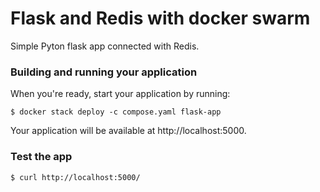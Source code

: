 # Flask and Redis with docker swarm

Simple Pyton flask app connected with Redis.

### Building and running your application

When you're ready, start your application by running:

`$ docker stack deploy -c compose.yaml flask-app`

Your application will be available at http://localhost:5000.

### Test the app

```$ curl http://localhost:5000/```


